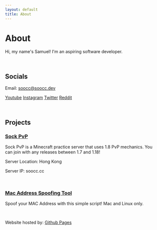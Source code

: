 ```yaml
---
layout: default
title: About
---
```


# About

Hi, my name's Samuel! I'm an aspiring software developer.

<br>

## Socials
Email: soocc@soocc.dev

<a href="https://youtube.com/sooccc">Youtube</a>
<a href="https://instagram.com/sooccsippy">Instagram</a>
<a href="https://twitter.com/sooccsucc">Twitter</a>
<a href="https://reddit.com/user/soocc">Reddit</a>

<br>

## Projects
### <a href="https://soocc.cc">Sock PvP</a>
Sock PvP is a Minecraft practice server that uses 1.8 PvP mechanics. You can join with any releases between 1.7 and 1.18!

Server Location: Hong Kong

Server IP: soocc.cc

<br>

### <a href="https://sites.google.com/view/soocc/apps/shell/mac-spoofer-tool">Mac Address Spoofing Tool</a>
Spoof your MAC Address with this simple script! Mac and Linux only.

<br>

Website hosted by: [Github Pages](https://github.com/soocc/newsooccsocks)
